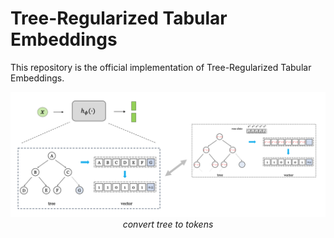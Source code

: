 # Tree-Regularized Tabular Embeddings

This repository is the official implementation of Tree-Regularized Tabular Embeddings. 

<p align="center">
<img src="assets/t2t.png" width="800px"/>  
<br>
<em>
convert tree to tokens
</em>
</p>

